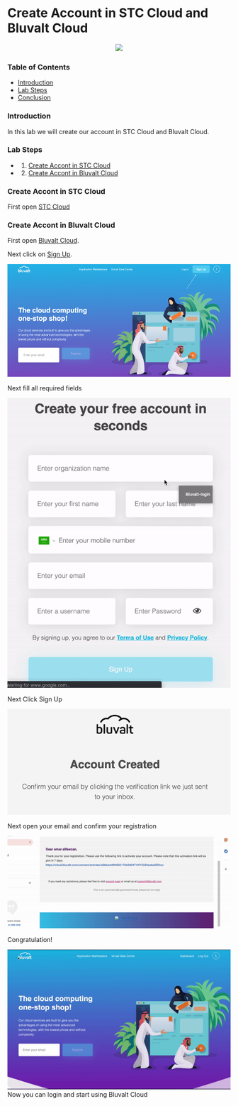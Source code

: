 # Create Account in STC Cloud and Bluvalt Cloud

 <p align="center">
  <img src='images/vdc.png ' width="200" />
</p>


### Table of Contents
* [Introduction](#introduction)
* [Lab Steps](#lab-steps)
* [Conclusion](#conclusion)


### Introduction
In this lab we will create our account in STC Cloud and Bluvalt Cloud.

### Lab Steps
* 1. [Create Accont in STC Cloud](#create-accont-in-stc-cloud)
* 2. [Create Accont in Bluvalt Cloud](#create-accont-in-bluvalt-cloud)



### Create Accont in STC Cloud
First open [STC Cloud](https://cloud.stc.com.sa/ "STC Cloud")



### Create Accont in Bluvalt Cloud
First open [Bluvalt Cloud](https://cloud.bluvalt.com/ "Bluvalt Cloud").

Next click on [Sign Up](https://cloud.bluvalt.com/#/register "Sign Up").

![](images/bluvalt1.png)

Next fill all required fields

![](images/bluvalt.gif)

Next Click Sign Up

![](images/bluvalt2.png)

Next open your email and confirm your registration

![](images/bluvalt2.gif)

Congratulation!

![](images/bluvalt3.gif)
Now you can login and start using Bluvalt Cloud
